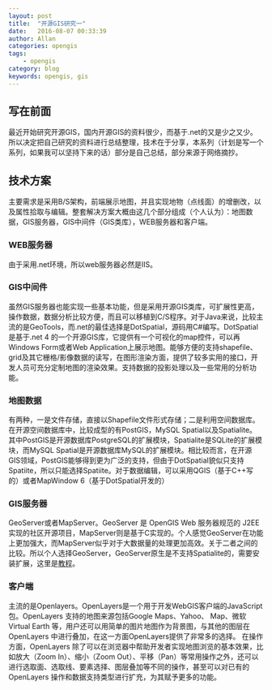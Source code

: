 ```yaml
---
layout: post
title:  "开源GIS研究一"
date:   2016-08-07 00:33:39
author: Allan
categories: opengis
tags:
    - opengis
category: blog
keywords: opengis, gis
--- 
```


## 写在前面 ##

最近开始研究开源GIS，国内开源GIS的资料很少，而基于.net的又是少之又少。所以决定把自己研究的资料进行总结整理，技术在于分享，本系列（计划是写一个系列，如果我可以坚持下来的话）部分是自己总结，部分来源于网络摘抄。


## 技术方案 ##

 主要需求是采用B/S架构，前端展示地图，并且实现地物（点线面）的增删改，以及属性拾取与编辑。整套解决方案大概由这几个部分组成（个人认为）：地图数据，GIS服务器，GIS中间件（GIS类库），WEB服务器和客户端。


### WEB服务器 ###

由于采用.net环境，所以web服务器必然是IIS。

### GIS中间件 ###

虽然GIS服务器也能实现一些基本功能，但是采用开源GIS类库，可扩展性更高，操作数据，数据分析比较方便，而且可以移植到C/S程序。对于Java来说，比较主流的是GeoTools，而.net的最佳选择是DotSpatial，源码用C#编写。DotSpatial是基于.net 4 的一个开源GIS库，它提供有一个可视化的map控件，可以再Windows Form或者Web Application上展示地图。能够方便的支持shapefile、grid及其它栅格/影像数据的读写，在图形渲染方面，提供了较多实用的接口，开发人员可充分定制地图的渲染效果。支持数据的投影处理以及一些常用的分析功能。

### 地图数据 ###

有两种，一是文件存储，直接以Shapefile文件形式存储；二是利用空间数据库。在开源空间数据库中，比较成型的有PostGIS，MySQL Spatial以及Spatialite。其中PostGIS是开源数据库PostgreSQL的扩展模块，Spatialite是SQLite的扩展模块，而MySQL Spatial是开源数据库MySQL的扩展模块。相比较而言，在开源GIS领域，PostGIS能够得到更为广泛的支持，但由于DotSpatial貌似只支持Spatiite，所以只能选择Spatiite。对于数据编辑，可以采用QGIS（基于C++写的）或者MapWindow 6（基于DotSpatial开发的）

### GIS服务器 ###

GeoServer或者MapServer。GeoServer 是 OpenGIS Web 服务器规范的 J2EE 实现的社区开源项目，MapServer则是基于C实现的。个人感觉GeoServer在功能上更加强大，而MapServer似乎对于大数据量的处理更加高效。关于二者之间的比较。所以个人选择GeoServer，GeoServer原生是不支持Spatialite的，需要安装扩展，这里是[教程](http://docs.geoserver.org/stable/en/user/community/spatialite/index.html)。

### 客户端 ###

主流的是Openlayers。OpenLayers是一个用于开发WebGIS客户端的JavaScript包。OpenLayers 支持的地图来源包括Google Maps、Yahoo、 Map、微软Virtual Earth 等，用户还可以用简单的图片地图作为背景图，与其他的图层在OpenLayers 中进行叠加，在这一方面OpenLayers提供了非常多的选择。 在操作方面，OpenLayers 除了可以在浏览器中帮助开发者实现地图浏览的基本效果，比如放大（Zoom In）、缩小（Zoom Out）、平移（Pan）等常用操作之外，还可以进行选取面、选取线、要素选择、图层叠加等不同的操作，甚至可以对已有的OpenLayers 操作和数据支持类型进行扩充，为其赋予更多的功能。

